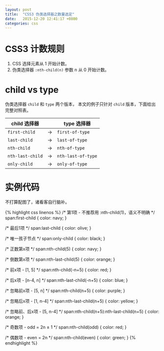 ```yaml
---
layout: post
title:  "CSS3 伪类选择器之数量选定"
date:   2015-12-20 12:41:17 +0800
categories: css
---
```


# CSS3 计数规则

1. CSS 选择元素从 1 开始计数。
2. 伪类选择器 `:nth-child(n)` 参数 n 从 0 开始计数。

# child vs type

伪类选择器 `child` 和 `type` 两个版本，
本文的例子只针对 `child` 版本，下面给出完整对照表。

child 选择器    |    | type 选择器
-------------- | -- | ----------------
`first-child`    | -> | `first-of-type`
`last-child`     | -> | `last-of-type`
`nth-child`      | -> | `nth-of-type`
`nth-last-child` | -> | `nth-last-of-type`
`only-child`     | -> | `only-of-type`

# 实例代码

不打算配图了，诸看客自行脑补。

{% highlight css linenos %}
/* 第1项 - 不推荐用 :nth-child(1)，语义不明确 */
span:first-child {
    color: navy;
}

/* 最后1项 */
span:last-child {
    color: olive;
}

/* 唯一孩子节点 */
span:only-child {
    color: black;
}

/* 正数第x项 */
span:nth-child(5) {
    color: navy;
}

/* 倒数第x项 */
span:nth-last-child(5) {
    color: orange;
}

/* 前x项 - [1, 5] */
span:nth-child(-n+5) {
    color: red;
}

/* 后x项 - [n-4, n] */
span:nth-last-child(-n+5) {
    color: blue;
}

/* 忽略前x项 - [5, n] */
span:nth-child(n+5) {
    color: purple;
}

/* 忽略后x项 - [1, n-4] */
span:nth-last-child(n+5) {
    color: yellow;
}

/* 忽略前、后x项 - [5, n-4] */
span:nth-child(n+5):nth-last-child(n+5) {
    color: orange;
}

/* 奇数项 - odd = 2n ± 1 */
span:nth-child(odd) {
    color: red;
}

/* 偶数项 - even = 2n */
span:nth-child(even) {
    color: green;
}
{% endhighlight %}
